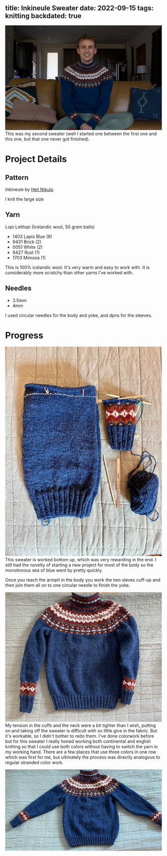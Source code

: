 title: Inkineule Sweater
date: 2022-09-15
tags: knitting
backdated: true
---
![Finished](finished.jpeg)
This was my second sweater (well I started one between the first one and this one, but that one never got finished).

# Project Details
## Pattern
Inkineule by [Heli Nikula](https://villahullu.fi/en/).

I knit the large size

## Yarn
Lopi Lettlopi (Icelandic wool, 50 gram balls)

- 1403 Lapis Blue (8)
- 9431 Brick (2)
- 0051 White (2)
- 9427 Rust (1)
- 1703 Mimosa (1)

This is 100% icelandic wool. It's very warm and easy to work with. It is considerably more scratchy than other yarns I've worked with.

## Needles
- 3.5mm
- 4mm 

I used circular needles for the body and yoke, and dpns for the sleeves.

# Progress

![Start](arms.jpeg)
This sweater is worked bottom up, which was very rewarding in the end. I still had the novelty of starting a new project for most of the body so the monotonous sea of blue went by pretty quickly.

Once you reach the armpit in the body you work the two sleves cuff-up and then join them all on to one circular needle to finish the yoke. 

![flat1](flat1.jpeg)
My tension in the cuffs and the neck were a bit tighter than I wish, putting on and taking off the sweater is difficult with so little give in the fabric. But it's workable, so I didn't bother to redo them. I've done colorwork before but for this sweater I really honed working both continental and english knitting so that I could use both colors without having to switch the yarn in my working hand. There are a few places that use three colors in one row which was first for me, but ultimately the process was directly analogous to regular stranded color work.

![flat2](flat2.jpeg)
